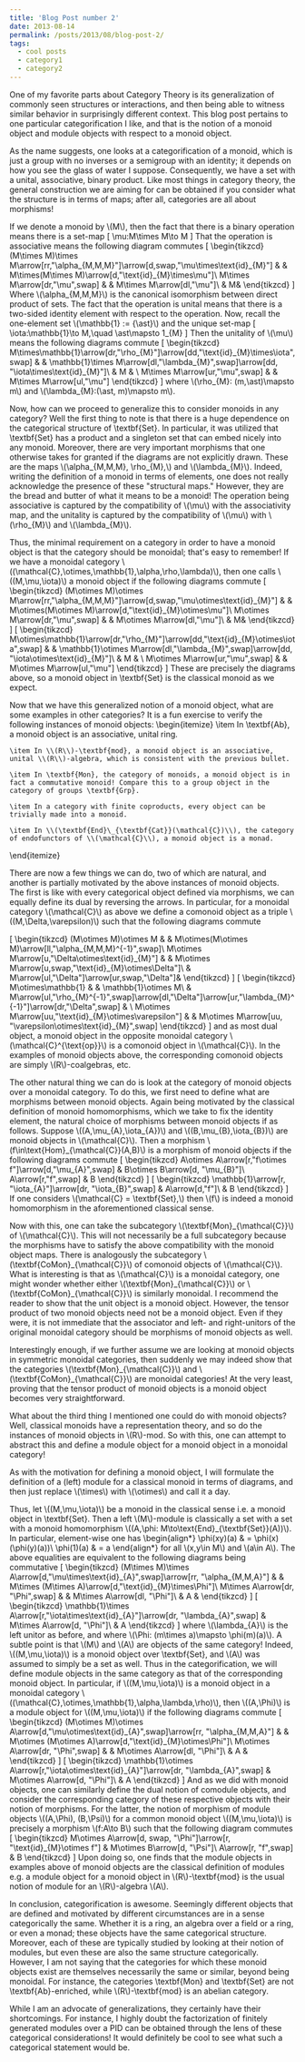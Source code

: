 ```yaml
---
title: 'Blog Post number 2'
date: 2013-08-14
permalink: /posts/2013/08/blog-post-2/
tags:
  - cool posts
  - category1
  - category2
---
```

One of my favorite parts about Category Theory is its generalization of commonly seen structures or interactions, and then being able to witness similar behavior in surprisingly different context. This blog post pertains to one particular categorification I like, and that is the notion of a monoid object and module objects with respect to a monoid object. 

As the name suggests, one looks at a categorification of a monoid, which is just a group with no inverses or a semigroup with an identity; it depends on how you see the glass of water I suppose. Consequently, we have a set with a unital, associative, binary product. Like most things in category theory, the general construction we are aiming for can be obtained if you consider what the structure is in terms of maps; after all, categories are all about morphisms!

If we denote a monoid by \\(M\\), then the fact that there is a binary operation means there is a set-map
\[
    \mu:M\times M\to M
\]
That the operation is associative means the following diagram commutes
\[
    \begin{tikzcd}
        (M\times M)\times M\arrow[rr,"\alpha\_{M,M,M}"]\arrow[d,swap,"\mu\times\text{id}\_{M}"] & & M\times(M\times M)\arrow[d,"\text{id}\_{M}\times\mu"]\\
        M\times M\arrow[dr,"\mu",swap] & & M\times M\arrow[dl,"\mu"]\\
        & M&
    \end{tikzcd}
\]
Where \\(\alpha\_{M,M,M}\\) is the canonical isomorphism between direct product of sets. The fact that the operation is unital means that there is a two-sided identity element with respect to the operation. Now, recall the one-element set \\(\mathbb{1} := \{\ast\}\\) and the unique set-map
\[
    \iota:\mathbb{1}\to M,\quad \ast\mapsto 1\_{M}
\]
Then the unitality of \\(\mu\\) means the following diagrams commute
\[
    \begin{tikzcd}
        M\times\mathbb{1}\arrow[dr,"\rho\_{M}"]\arrow[dd,"\text{id}\_{M}\times\iota",swap] & & \mathbb{1}\times M\arrow[dl,"\lambda\_{M}",swap]\arrow[dd, "\iota\times\text{id}\_{M}"]\\
        & M & \\
        M\times M\arrow[ur,"\mu",swap] & & M\times M\arrow[ul,"\mu"]
    \end{tikzcd}
\]
where \\(\rho\_{M}: (m,\ast)\mapsto m\\) and \\(\lambda\_{M}:(\ast, m)\mapsto m\\).

Now, how can we proceed to generalize this to consider monoids in any category? Well the first thing to note is that there is a huge dependence on the categorical structure of \textbf{Set}. In particular, it was utilized that \textbf{Set} has a product and a singleton set that can embed nicely into any monoid. Moreover, there are very important morphisms that one otherwise takes for granted if the diagrams are not explicitly drawn. These are the maps \\(\alpha\_{M,M,M}, \rho\_{M},\\) and \\(\lambda\_{M}\\). Indeed, writing the definition of a monoid in terms of elements, one does not really acknowledge the presence of these "structural maps." However, they are the bread and butter of what it means to be a monoid! The operation being associative is captured by the compatibility of \\(\mu\\) with the associativity map, and the unitality is captured by the compatibility of \\(\mu\\) with \\(\rho\_{M}\\) and \\(\lambda\_{M}\\).

Thus, the minimal requirement on a category in order to have a monoid object is that the category should be monoidal; that's easy to remember! If we have a monoidal category \\((\mathcal{C},\otimes,\mathbb{1},\alpha,\rho,\lambda)\\), then one calls \\((M,\mu,\iota)\\) a monoid object if the following diagrams commute
\[
    \begin{tikzcd}
        (M\otimes M)\otimes M\arrow[rr,"\alpha\_{M,M,M}"]\arrow[d,swap,"\mu\otimes\text{id}\_{M}"] & & M\otimes(M\otimes M)\arrow[d,"\text{id}\_{M}\otimes\mu"]\\
        M\otimes M\arrow[dr,"\mu",swap] & & M\otimes M\arrow[dl,"\mu"]\\
        & M&
    \end{tikzcd}
\]
\[
    \begin{tikzcd}
        M\otimes\mathbb{1}\arrow[dr,"\rho\_{M}"]\arrow[dd,"\text{id}\_{M}\otimes\iota",swap] & & \mathbb{1}\otimes M\arrow[dl,"\lambda\_{M}",swap]\arrow[dd, "\iota\otimes\text{id}\_{M}"]\\
        & M & \\
        M\otimes M\arrow[ur,"\mu",swap] & & M\otimes M\arrow[ul,"\mu"]
    \end{tikzcd}
\]
These are precisely the diagrams above, so a monoid object in \textbf{Set} is the classical monoid as we expect.

Now that we have this generalized notion of a monoid object, what are some examples in other categories? It is a fun exercise to verify the following instances of monoid objects:
\begin{itemize}
    \item In \textbf{Ab}, a monoid object is an associative, unital ring.
    
    \item In \\(R\\)-\textbf{mod}, a monoid object is an associative, unital \\(R\\)-algebra, which is consistent with the previous bullet.
    
    \item In \textbf{Mon}, the category of monoids, a monoid object is in fact a commutative monoid! Compare this to a group object in the category of groups \textbf{Grp}.
    
    \item In a category with finite coproducts, every object can be trivially made into a monoid.
    
    \item In \\(\textbf{End}\_{\textbf{Cat}}(\mathcal{C})\\), the category of endofunctors of \\(\mathcal{C}\\), a monoid object is a monad.
\end{itemize}

There are now a few things we can do, two of which are natural, and another is partially motivated by the above instances of monoid objects. The first is like with every categorical object defined via morphisms, we can equally define its dual by reversing the arrows. In particular, for a monoidal category \\(\mathcal{C}\\) as above we define a comonoid object as a triple \\((M,\Delta,\varepsilon)\\) such that the following diagrams commute

\[
    \begin{tikzcd}
        (M\otimes M)\otimes M & & M\otimes(M\otimes M)\arrow[ll,"\alpha\_{M,M,M}^{-1}",swap]\\
        M\otimes M\arrow[u,"\Delta\otimes\text{id}\_{M}"] & & M\otimes M\arrow[u,swap,"\text{id}\_{M}\otimes\Delta"]\\
        & M\arrow[ul,"\Delta"]\arrow[ur,swap,"\Delta"]&
    \end{tikzcd}
\]
\[
    \begin{tikzcd}
        M\otimes\mathbb{1} & & \mathbb{1}\otimes M\\
        & M\arrow[ul,"\rho\_{M}^{-1}",swap]\arrow[dl,"\Delta"]\arrow[ur,"\lambda\_{M}^{-1}"]\arrow[dr,"\Delta",swap] & \\
        M\otimes M\arrow[uu,"\text{id}\_{M}\otimes\varepsilon"] & & M\otimes M\arrow[uu, "\varepsilon\otimes\text{id}\_{M}",swap]
    \end{tikzcd}
\]
and as most dual object, a monoid object in the opposite monoidal category \\(\mathcal{C}^{\text{op}}\\) is a comonoid object in \\(\mathcal{C}\\). In the examples of monoid objects above, the corresponding comonoid objects are simply \\(R\\)-coalgebras, etc.

The other natural thing we can do is look at the category of monoid objects over a monoidal category. To do this, we first need to define what are morphisms between monoid objects. Again being motivated by the classical definition of monoid homomorphisms, which we take to fix the identity element, the natural choice of morphisms between monoid objects if as follows. Suppose \\((A,\mu\_{A},\iota\_{A})\\) and \\((B,\mu\_{B},\iota\_{B})\\) are monoid objects in \\(\mathcal{C}\\). Then a morphism \\(f\in\text{Hom}\_{\mathcal{C}}(A,B)\\) is a morphism of monoid objects if the following diagrams commute
\[
    \begin{tikzcd}
        A\otimes A\arrow[r,"f\otimes f"]\arrow[d,"\mu\_{A}",swap] & B\otimes B\arrow[d, "\mu\_{B}"]\\
        A\arrow[r,"f",swap] & B
    \end{tikzcd}
\]
\[
    \begin{tikzcd}
        \mathbb{1}\arrow[r, "\iota\_{A}"]\arrow[dr, "\iota\_{B}",swap] & A\arrow[d,"f"]\\
        & B
    \end{tikzcd}
\]
If one considers \\(\mathcal{C} = \textbf{Set},\\) then \\(f\\) is indeed a monoid homomorphism in the aforementioned classical sense.

Now with this, one can take the subcategory \\(\textbf{Mon}\_{\mathcal{C}}\\) of \\(\mathcal{C}\\). This will not necessarily be a full subcategory because the morphisms have to satisfy the above compatibility with the monoid object maps. There is analogously the subcategory \\(\textbf{CoMon}\_{\mathcal{C}}\\) of comonoid objects of \\(\mathcal{C}\\). What is interesting is that as \\(\mathcal{C}\\) is a monoidal category, one might wonder whether either \\(\textbf{Mon}\_{\mathcal{C}}\\) or \\(\textbf{CoMon}\_{\mathcal{C}}\\) is similarly monoidal. I recommend the reader to show that the unit object is a monoid object. However, the tensor product of two monoid objects need not be a monoid object. Even if they were, it is not immediate that the associator and left- and right-unitors of the original monoidal category should be morphisms of monoid objects as well.

Interestingly enough, if we further assume we are looking at monoid objects in symmetric monoidal categories, then suddenly we may indeed show that the categories \\(\textbf{Mon}\_{\mathcal{C}}\\) and \\(\textbf{CoMon}\_{\mathcal{C}}\\) are monoidal categories! At the very least, proving that the tensor product of monoid objects is a monoid object becomes very straightforward. 

What about the third thing I mentioned one could do with monoid objects? Well, classical monoids have a representation theory, and so do the instances of monoid objects in \\(R\\)-mod. So with this, one can attempt to abstract this and define a module object for a monoid object in a monoidal category! 

As with the motivation for defining a monoid object, I will formulate the definition of a (left) module for a classical monoid in terms of diagrams, and then just replace \\(\times\\) with \\(\otimes\\) and call it a day. 

Thus, let \\((M,\mu,\iota)\\) be a monoid in the classical sense i.e. a monoid object in \textbf{Set}. Then a left \\(M\\)-module is classically a set with a set with a monoid homomorphism \\((A,\phi: M\to\text{End}\_{\textbf{Set}}(A))\\). In particular, element-wise one has
\begin{align*}
    \phi(xy)(a) & = \phi(x)(\phi(y)(a))\\
    \phi(1)(a) & = a
\end{align*}
for all \\(x,y\in M\\) and \\(a\in A\\). The above equalities are equivalent to the following diagrams being commutative
\[
    \begin{tikzcd}
        (M\times M)\times A\arrow[d,"\mu\times\text{id}\_{A}",swap]\arrow[rr, "\alpha\_{M,M,A}"] & & M\times (M\times A)\arrow[d,"\text{id}\_{M}\times\Phi"]\\
        M\times A\arrow[dr, "\Phi",swap] & & M\times A\arrow[dl, "\Phi"]\\
        & A & 
    \end{tikzcd}
\]
\[
    \begin{tikzcd}
        \mathbb{1}\times A\arrow[r,"\iota\times\text{id}\_{A}"]\arrow[dr, "\lambda\_{A}",swap] & M\times A\arrow[d, "\Phi"]\\
        & A
    \end{tikzcd}
\]
where \\(\lambda\_{A}\\) is the left unitor as before, and where \\(\Phi: (m\times a)\mapsto \phi(m)(a)\\). A subtle point is that \\(M\\) and \\(A\\) are objects of the same category! Indeed, \\((M,\mu,\iota)\\) is a monoid object over \textbf{Set}, and \\(A\\) was assumed to simply be a set as well. Thus in the categorification, we will define module objects in the same category as that of the corresponding monoid object. In particular, if \\((M,\mu,\iota)\\) is a monoid object in a monoidal category \\((\mathcal{C},\otimes,\mathbb{1},\alpha,\lambda,\rho)\\), then \\((A,\Phi)\\) is a module object for \\((M,\mu,\iota)\\) if the following diagrams commute
\[
    \begin{tikzcd}
        (M\otimes M)\otimes A\arrow[d,"\mu\otimes\text{id}\_{A}",swap]\arrow[rr, "\alpha\_{M,M,A}"] & & M\otimes (M\otimes A)\arrow[d,"\text{id}\_{M}\otimes\Phi"]\\
        M\otimes A\arrow[dr, "\Phi",swap] & & M\otimes A\arrow[dl, "\Phi"]\\
        & A & 
    \end{tikzcd}
\]
\[
    \begin{tikzcd}
        \mathbb{1}\otimes A\arrow[r,"\iota\otimes\text{id}\_{A}"]\arrow[dr, "\lambda\_{A}",swap] & M\otimes A\arrow[d, "\Phi"]\\
        & A
    \end{tikzcd}
\]
And as we did with monoid objects, one can similarly define the dual notion of comodule objects, and consider the corresponding category of these respective objects with their notion of morphisms. For the latter, the notion of morphism of module objects \\((A,\Phi), (B,\Psi)\\) for a common monoid object \\((M,\mu,\iota)\\) is precisely a morphism \\(f:A\to B\\) such that the following diagram commutes
\[
    \begin{tikzcd}
        M\otimes A\arrow[d, swap, "\Phi"]\arrow[r, "\text{id}\_{M}\otimes f"] & M\otimes B\arrow[d, "\Psi"]\\
        A\arrow[r, "f",swap] & B
    \end{tikzcd}
\]
Upon doing so, one finds that the module objects in examples above of monoid objects are the classical definition of modules e.g. a module object for a monoid object in \\(R\\)-\textbf{mod} is the usual notion of module for an \\(R\\)-algebra \\(A\\).

In conclusion, categorification is awesome. Seemingly different objects that are defined and motivated by different circumstances are in a sense categorically the same. Whether it is a ring, an algebra over a field or a ring, or even a monad; these objects have the same categorical structure. Moreover, each of these are typically studied by looking at their notion of modules, but even these are also the same structure categorically. However, I am not saying that the categories for which these monoid objects exist are themselves necessarily the same or similar, beyond being monoidal. For instance, the categories \textbf{Mon} and \textbf{Set} are not \textbf{Ab}-enriched, while \\(R\\)-\textbf{mod} is an abelian category.

While I am an advocate of generalizations, they certainly have their shortcomings. For instance, I highly doubt the factorization of finitely generated modules over a PID can be obtained through the lens of these categorical considerations! It would definitely be cool to see what such a categorical statement would be.
